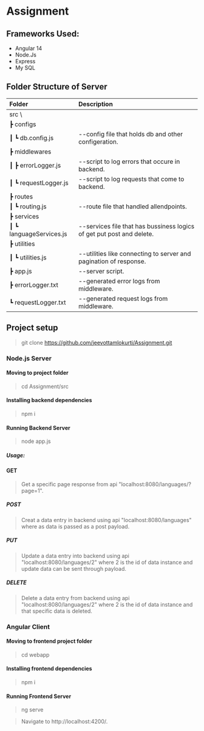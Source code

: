 # Assignment
## Frameworks Used:
- Angular 14
- Node.Js
- Express
- My SQL

## Folder Structure of Server
| Folder | Description |
|:----|:-------------|
| src \                 |  |
| ┣ configs             |    |
| ┃ ┗ db.config.js |          --config file that holds db and other configeration. |
| ┣ middlewares         |               |
| ┃ ┣ errorLogger.js     |    --script to log errors that occure in backend. |
| ┃ ┗ requestLogger.js    |   --script to log requests that come to backend. |
| ┣ routes                 |                |
| ┃ ┗ routing.js            | --route file that handled allendpoints. |
| ┣ services                |                                           |
| ┃ ┗ languageServices.js    | --services file that has bussiness logics of get put post and delete. |
| ┣ utilities               |                                                                       |
| ┃ ┗ utilities.js          | --utilities like connecting to server and pagination of response. |
| ┣ app.js                   | --server script. |
| ┣ errorLogger.txt          | --generated error logs from middleware. |
| ┗ requestLogger.txt        | --generated request logs from middleware. |

## Project setup
> git clone https://github.com/jeevottamlokurti/Assignment.git
### Node.js Server

#### Moving to project folder
> cd Assignment/src

#### Installing backend dependencies
> npm i

#### Running Backend Server
> node app.js

##### Usage:
#### GET
> Get a specific page response from api "localhost:8080/languages/?page=1".
##### POST
> Creat a data entry in backend using api "localhost:8080/languages" where as data is passed as a post payload.
##### PUT
> Update a data entry into backend using api "localhost:8080/languages/2" where 2 is the id of data instance and update data can be sent through payload.
##### DELETE
> Delete a data entry from backend using api "localhost:8080/languages/2" where 2 is the id of data instance and that specific data is deleted.

### Angular Client

#### Moving to frontend project folder
> cd webapp

#### Installing frontend dependencies
> npm i

#### Running Frontend Server
>  ng serve

> Navigate to http://localhost:4200/.
